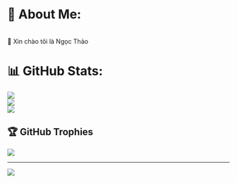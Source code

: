 # 💫 About Me:
<br>🤝 Xin chào tôi là Ngọc Thảo<br>

# 📊 GitHub Stats:
![](https://github-readme-stats.vercel.app/api?username=ngocthao511&theme=dark&hide_border=false&include_all_commits=false&count_private=false)<br/>
![](https://github-readme-streak-stats.herokuapp.com/?user=ngocthao511&theme=dark&hide_border=false)<br/>
![](https://github-readme-stats.vercel.app/api/top-langs/?username=ngocthao511&theme=dark&hide_border=false&include_all_commits=false&count_private=false&layout=compact)

## 🏆 GitHub Trophies
![](https://github-profile-trophy.vercel.app/?username=ngocthao511&theme=radical&no-frame=false&no-bg=true&margin-w=4)

---
[![](https://visitcount.itsvg.in/api?id=ngocthao511&icon=0&color=0)](https://visitcount.itsvg.in)

<!-- Proudly created with GPRM ( https://gprm.itsvg.in ) -->
